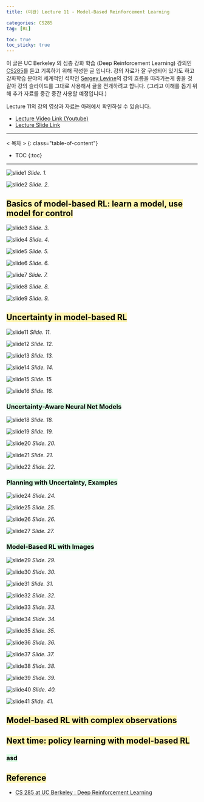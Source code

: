 ```yaml
---
title: (미완) Lecture 11 - Model-Based Reinforcement Learning

categories: CS285
tag: [RL]

toc: true
toc_sticky: true
---
```


이 글은 UC Berkeley 의 심층 강화 학습 (Deep Reinforcement Learning) 강의인 [CS285](http://rail.eecs.berkeley.edu/deeprlcourse/)를 듣고 기록하기 위해 작성한 글 입니다. 
강의 자료가 잘 구성되어 있기도 하고 강화학습 분야의 세계적인 석학인 [Sergey Levine](http://people.eecs.berkeley.edu/~svlevine/)의 강의 흐름을 따라가는게 좋을 것 같아 강의 슬라이드를 그대로 사용해서 글을 전개하려고 합니다. (그리고 이해를 돕기 위해 추가 자료를 중간 중간 사용할 예정입니다.)


Lecture 11의 강의 영상과 자료는 아래에서 확인하실 수 있습니다. 
- [Lecture Video Link (Youtube)](https://www.youtube.com/watch?v=LkTmiylbHYk&list=PL_iWQOsE6TfURIIhCrlt-wj9ByIVpbfGc&index=47)
- [Lecture Slide Link](http://rail.eecs.berkeley.edu/deeprlcourse/static/slides/lec-11.pdf)


---
< 목차 >
{: class="table-of-content"}
* TOC
{:toc}
---



![slide1](/assets/images/CS285/lec-11/slide1.png)
*Slide. 1.*

![slide2](/assets/images/CS285/lec-11/slide2.png)
*Slide. 2.*




## <mark style='background-color: #fff5b1'> Basics of model-based RL: learn a model, use model for control  </mark>

![slide3](/assets/images/CS285/lec-11/slide3.png)
*Slide. 3.*

![slide4](/assets/images/CS285/lec-11/slide4.png)
*Slide. 4.*

![slide5](/assets/images/CS285/lec-11/slide5.png)
*Slide. 5.*

![slide6](/assets/images/CS285/lec-11/slide6.png)
*Slide. 6.*

![slide7](/assets/images/CS285/lec-11/slide7.png)
*Slide. 7.*

![slide8](/assets/images/CS285/lec-11/slide8.png)
*Slide. 8.*

![slide9](/assets/images/CS285/lec-11/slide9.png)
*Slide. 9.*



## <mark style='background-color: #fff5b1'> Uncertainty in model-based RL  </mark>

![slide11](/assets/images/CS285/lec-11/slide11.png)
*Slide. 11.*

![slide12](/assets/images/CS285/lec-11/slide12.png)
*Slide. 12.*

![slide13](/assets/images/CS285/lec-11/slide13.png)
*Slide. 13.*

![slide14](/assets/images/CS285/lec-11/slide14.png)
*Slide. 14.*

![slide15](/assets/images/CS285/lec-11/slide15.png)
*Slide. 15.*

![slide16](/assets/images/CS285/lec-11/slide16.png)
*Slide. 16.*



### <mark style='background-color: #dcffe4'> Uncertainty-Aware Neural Net Models </mark>

![slide18](/assets/images/CS285/lec-11/slide18.png)
*Slide. 18.*

![slide19](/assets/images/CS285/lec-11/slide19.png)
*Slide. 19.*

![slide20](/assets/images/CS285/lec-11/slide20.png)
*Slide. 20.*

![slide21](/assets/images/CS285/lec-11/slide21.png)
*Slide. 21.*

![slide22](/assets/images/CS285/lec-11/slide22.png)
*Slide. 22.*


### <mark style='background-color: #dcffe4'> Planning with Uncertainty, Examples </mark>

![slide24](/assets/images/CS285/lec-11/slide24.png)
*Slide. 24.*

![slide25](/assets/images/CS285/lec-11/slide25.png)
*Slide. 25.*

![slide26](/assets/images/CS285/lec-11/slide26.png)
*Slide. 26.*

![slide27](/assets/images/CS285/lec-11/slide27.png)
*Slide. 27.*


### <mark style='background-color: #dcffe4'> Model-Based RL with Images </mark>

![slide29](/assets/images/CS285/lec-11/slide29.png)
*Slide. 29.*

![slide30](/assets/images/CS285/lec-11/slide30.png)
*Slide. 30.*

![slide31](/assets/images/CS285/lec-11/slide31.png)
*Slide. 31.*

![slide32](/assets/images/CS285/lec-11/slide32.png)
*Slide. 32.*

![slide33](/assets/images/CS285/lec-11/slide33.png)
*Slide. 33.*

![slide34](/assets/images/CS285/lec-11/slide34.png)
*Slide. 34.*

![slide35](/assets/images/CS285/lec-11/slide35.png)
*Slide. 35.*

![slide36](/assets/images/CS285/lec-11/slide36.png)
*Slide. 36.*

![slide37](/assets/images/CS285/lec-11/slide37.png)
*Slide. 37.*

![slide38](/assets/images/CS285/lec-11/slide38.png)
*Slide. 38.*

![slide39](/assets/images/CS285/lec-11/slide39.png)
*Slide. 39.*

![slide40](/assets/images/CS285/lec-11/slide40.png)
*Slide. 40.*

![slide41](/assets/images/CS285/lec-11/slide41.png)
*Slide. 41.*



## <mark style='background-color: #fff5b1'> Model-based RL with complex observations  </mark>



## <mark style='background-color: #fff5b1'> Next time: policy learning with model-based RL  </mark>





### <mark style='background-color: #dcffe4'> asd </mark>

## <mark style='background-color: #fff5b1'> Reference </mark>

- [CS 285 at UC Berkeley : Deep Reinforcement Learning](http://rail.eecs.berkeley.edu/deeprlcourse/)








